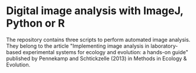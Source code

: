 Digital image analysis with ImageJ, Python or R
===============================================
The repository contains three scripts to perform automated image analysis. They belong to the article 
"Implementing image analysis in laboratory-based experimental systems for ecology and evolution: a hands-on guide" 
published by Pennekamp and Schtickzelle (2013) in Methods in Ecology & Evolution.

